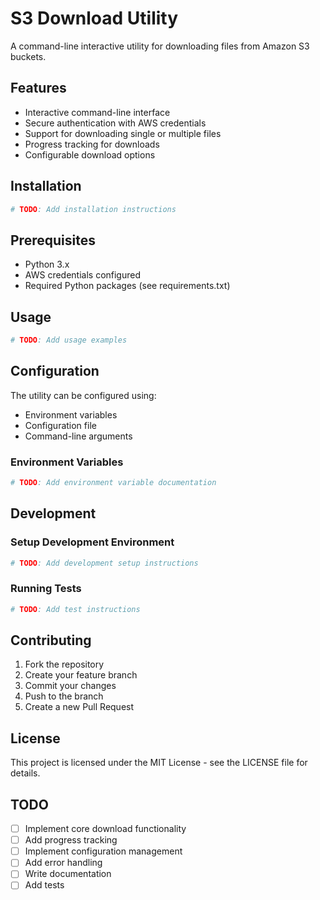 # S3 Download Utility

A command-line interactive utility for downloading files from Amazon S3 buckets.

## Features

- Interactive command-line interface
- Secure authentication with AWS credentials
- Support for downloading single or multiple files
- Progress tracking for downloads
- Configurable download options

## Installation

```bash
# TODO: Add installation instructions
```

## Prerequisites

- Python 3.x
- AWS credentials configured
- Required Python packages (see requirements.txt)

## Usage

```bash
# TODO: Add usage examples
```

## Configuration

The utility can be configured using:

- Environment variables
- Configuration file
- Command-line arguments

### Environment Variables

```bash
# TODO: Add environment variable documentation
```

## Development

### Setup Development Environment

```bash
# TODO: Add development setup instructions
```

### Running Tests

```bash
# TODO: Add test instructions
```

## Contributing

1. Fork the repository
2. Create your feature branch
3. Commit your changes
4. Push to the branch
5. Create a new Pull Request

## License

This project is licensed under the MIT License - see the LICENSE file for details.

## TODO

- [ ] Implement core download functionality
- [ ] Add progress tracking
- [ ] Implement configuration management
- [ ] Add error handling
- [ ] Write documentation
- [ ] Add tests

